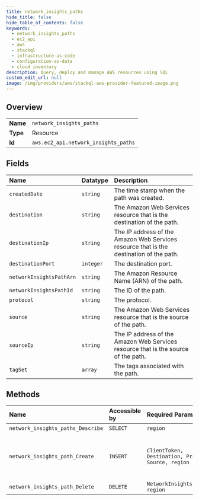 ```yaml
---
title: network_insights_paths
hide_title: false
hide_table_of_contents: false
keywords:
  - network_insights_paths
  - ec2_api
  - aws    
  - stackql
  - infrastructure-as-code
  - configuration-as-data
  - cloud inventory
description: Query, deploy and manage AWS resources using SQL
custom_edit_url: null
image: /img/providers/aws/stackql-aws-provider-featured-image.png
---
```

  
    

## Overview
<table><tbody>
<tr><td><b>Name</b></td><td><code>network_insights_paths</code></td></tr>
<tr><td><b>Type</b></td><td>Resource</td></tr>
<tr><td><b>Id</b></td><td><code>aws.ec2_api.network_insights_paths</code></td></tr>
</tbody></table>

## Fields
| Name | Datatype | Description |
|:-----|:---------|:------------|
| `createdDate` | `string` | The time stamp when the path was created. |
| `destination` | `string` | The Amazon Web Services resource that is the destination of the path. |
| `destinationIp` | `string` | The IP address of the Amazon Web Services resource that is the destination of the path. |
| `destinationPort` | `integer` | The destination port. |
| `networkInsightsPathArn` | `string` | The Amazon Resource Name (ARN) of the path. |
| `networkInsightsPathId` | `string` | The ID of the path. |
| `protocol` | `string` | The protocol. |
| `source` | `string` | The Amazon Web Services resource that is the source of the path. |
| `sourceIp` | `string` | The IP address of the Amazon Web Services resource that is the source of the path. |
| `tagSet` | `array` | The tags associated with the path. |
## Methods
| Name | Accessible by | Required Params | Description |
|:-----|:--------------|:----------------|:------------|
| `network_insights_paths_Describe` | `SELECT` | `region` | Describes one or more of your paths. |
| `network_insights_path_Create` | `INSERT` | `ClientToken, Destination, Protocol, Source, region` | &lt;p&gt;Creates a path to analyze for reachability.&lt;/p&gt; &lt;p&gt;Reachability Analyzer enables you to analyze and debug network reachability between two resources in your virtual private cloud (VPC). For more information, see &lt;a href="https://docs.aws.amazon.com/vpc/latest/reachability/"&gt;What is Reachability Analyzer&lt;/a&gt;.&lt;/p&gt; |
| `network_insights_path_Delete` | `DELETE` | `NetworkInsightsPathId, region` | Deletes the specified path. |
